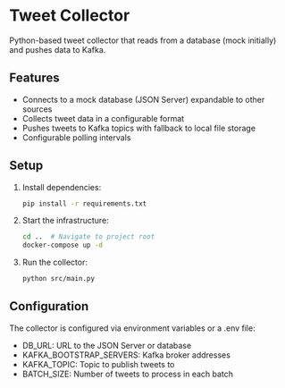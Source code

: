 # Tweet Collector

Python-based tweet collector that reads from a database (mock initially) and pushes data to Kafka.

## Features

- Connects to a mock database (JSON Server) expandable to other sources
- Collects tweet data in a configurable format
- Pushes tweets to Kafka topics with fallback to local file storage
- Configurable polling intervals

## Setup

1. Install dependencies:
   ```bash
   pip install -r requirements.txt
   ```

2. Start the infrastructure:
   ```bash
   cd ..  # Navigate to project root
   docker-compose up -d
   ```

3. Run the collector:
   ```bash
   python src/main.py
   ```

## Configuration

The collector is configured via environment variables or a .env file:

- DB_URL: URL to the JSON Server or database
- KAFKA_BOOTSTRAP_SERVERS: Kafka broker addresses
- KAFKA_TOPIC: Topic to publish tweets to
- BATCH_SIZE: Number of tweets to process in each batch
